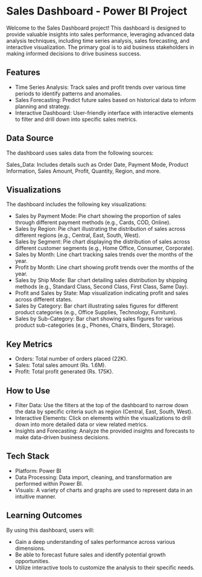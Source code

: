 
# Sales Dashboard - Power BI Project
Welcome to the Sales Dashboard project! This dashboard is designed to provide valuable insights into sales performance, leveraging advanced data analysis techniques, including time series analysis, sales forecasting, and interactive visualization. The primary goal is to aid business stakeholders in making informed decisions to drive business success.


## Features

- Time Series Analysis: Track sales and profit trends over various time periods to identify patterns and anomalies.
- Sales Forecasting: Predict future sales based on historical data to inform planning and strategy.
- Interactive Dashboard: User-friendly interface with interactive elements to filter and drill down into specific sales metrics.


## Data Source
The dashboard uses sales data from the following sources:

Sales_Data: Includes details such as Order Date, Payment Mode, Product Information, Sales Amount, Profit, Quantity, Region, and more.
## Visualizations
The dashboard includes the following key visualizations:

- Sales by Payment Mode: Pie chart showing the proportion of sales through different payment methods (e.g., Cards, COD, Online).
- Sales by Region: Pie chart illustrating the distribution of sales across different regions (e.g., Central, East, South, West).
- Sales by Segment: Pie chart displaying the distribution of sales across different customer segments (e.g., Home Office, Consumer, Corporate).
- Sales by Month: Line chart tracking sales trends over the months of the year.
- Profit by Month: Line chart showing profit trends over the months of the year.
- Sales by Ship Mode: Bar chart detailing sales distribution by shipping methods (e.g., Standard Class, Second Class, First Class, Same Day).
- Profit and Sales by State: Map visualization indicating profit and sales across different states.
- Sales by Category: Bar chart illustrating sales figures for different product categories (e.g., Office Supplies, Technology, Furniture).
- Sales by Sub-Category: Bar chart showing sales figures for various product sub-categories (e.g., Phones, Chairs, Binders, Storage).
## Key Metrics
- Orders: Total number of orders placed (22K).
- Sales: Total sales amount (Rs. 1.6M).
- Profit: Total profit generated (Rs. 175K).
## How to Use
- Filter Data: Use the filters at the top of the dashboard to narrow down the data by specific criteria such as region (Central, East, South, West).
- Interactive Elements: Click on elements within the visualizations to drill down into more detailed data or view related metrics.
- Insights and Forecasting: Analyze the provided insights and forecasts to make data-driven business decisions.
## Tech Stack

- Platform: Power BI
- Data Processing: Data import, cleaning, and transformation are performed within Power BI.
- Visuals: A variety of charts and graphs are used to represent data in an intuitive manner.


## Learning Outcomes
By using this dashboard, users will:

- Gain a deep understanding of sales performance across various dimensions.
- Be able to forecast future sales and identify potential growth opportunities.
- Utilize interactive tools to customize the analysis to their specific needs.